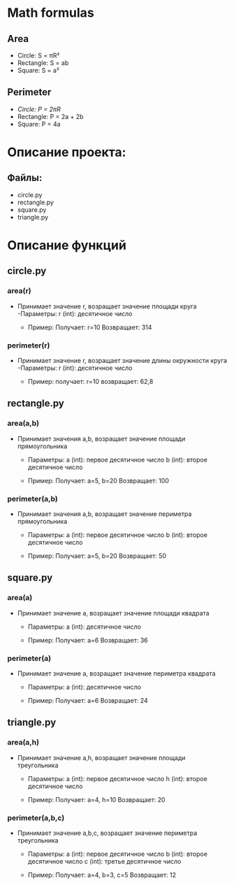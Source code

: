 # Math formulas
## Area
- Circle: S = πR²
- Rectangle: S = ab
- Square: S = a²

## Perimeter
- _Circle: P = 2πR_
- Rectangle: P = 2a + 2b
- Square: P = 4a

# Описание проекта:
 ## Файлы:
   - circle.py
   - rectangle.py
   - square.py
   - triangle.py

# Описание функций
 ## circle.py
 ### area(r)
 - Принимает значение r, возращает значение площади круга
    -Параметры:
             r (int): десятичное число
   
    - Пример:
             Получает: r=10
             Возвращает: 314
    
 ### perimeter(r)
 - Принимает значение r, возращает значение длины окружности круга
    -Параметры:
             r (int): десятичное число
   
    - Пример:
             получает: r=10
             возвращает: 62,8


  ## rectangle.py
  ### area(a,b)
  - Принимает значения a,b, возращает значение площади прямоугольника
    - Параметры:
             a (int): первое десятичное число
	     b (int): второе десятичное число
    
    - Пример:
             Получает: a=5, b=20
             Возвращает: 100
    
  ### perimeter(a,b)
  - Принимает значения a,b, возращает значение периметра прямоугольника
    - Параметры:
             a (int): первое десятичное число
	     b (int): второе десятичное число
    
    - Пример:
             Получает: a=5, b=20
             Возвращает: 50


 ## square.py
 ### area(a)
 - Принимает значение a, возращает значение площади квадрата
    - Параметры:
             a (int): десятичное число
   
    - Пример:
             Получает: a=6
             Возвращает: 36

 ### perimeter(a)
 - Принимает значение a, возращает значение периметра квадрата
    - Параметры:
             a (int): десятичное число
   
    - Пример:
             Получает: a=6
             Возвращает: 24



 ## triangle.py
 ### area(a,h)
 - Принимает значение a,h, возращает значение площади треугольника
    - Параметры:
            	 a (int): первое десятичное число
	  	 h (int): второе десятичное число
   
    - Пример:
             Получает: a=4, h=10
             Возвращает: 20

### perimeter(a,b,c)
- Принимает значение a,b,c,  возращает значение периметра треугольника
    - Параметры:
             a (int): первое десятичное число
	     b (int): второе десятичное число
             c (int): третье десятичное число
  
    - Пример:
             Получает: a=4, b=3, c=5
             Возвращает: 12
